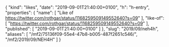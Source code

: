 {
  "kind": "likes",
  "date": "2019-09-01T21:40:00+0100",
  "h": "h-entry",
  "properties": {
    "name": [
      "Like of https://twitter.com/rothgar/status/1168259509149552640?s=09"
    ],
    "like-of": [
      "https://twitter.com/rothgar/status/1168259509149552640?s=09"
    ],
    "published": [
      "2019-09-01T21:40:00+0100"
    ]
  },
  "slug": "2019/09/neh4h",
  "aliases": [
    "/mf2/75136f09-55e4-47b8-b005-487f2651c546/",
    "/mf2/2019/09/NEH4H"
  ]
}
